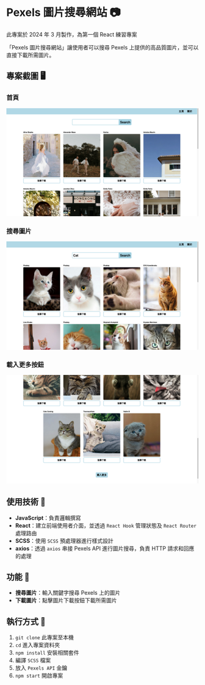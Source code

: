 # Pexels 圖片搜尋網站 📷

此專案於 2024 年 3 月製作，為第一個 React 練習專案

「Pexels 圖片搜尋網站」讓使用者可以搜尋 Pexels 上提供的高品質圖片，並可以直接下載所需圖片。

## 專案截圖 🖥

### 首頁

![main](assets/main.png)

### 搜尋圖片

![search](assets/search.png)

### 載入更多按鈕

![load_more](assets/load_more.png)

## 使用技術 🔧

- **JavaScript**：負責邏輯撰寫
- **React**：建立前端使用者介面，並透過 `React Hook` 管理狀態及 `React Router` 處理路由
- **SCSS**：使用 `SCSS` 預處理器進行樣式設計
- **axios**：透過 `axios` 串接 Pexels API 進行圖片搜尋，負責 HTTP 請求和回應的處理

## 功能 🚀

- **搜尋圖片**：輸入關鍵字搜尋 Pexels 上的圖片
- **下載圖片**：點擊圖片下載按鈕下載所需圖片

## 執行方式 🏃

1. `git clone` 此專案至本機
2. `cd` 進入專案資料夾
3. `npm install` 安裝相關套件
4. 編譯 `SCSS` 檔案
5. 放入 `Pexels API` 金鑰
6. `npm start` 開啟專案
